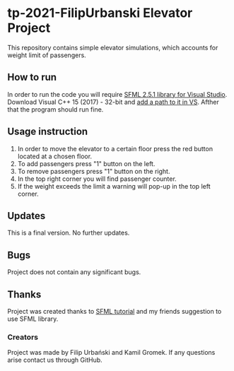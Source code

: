 # tp-2021-FilipUrbanski Elevator Project 
This repository contains simple elevator simulations, which accounts for weight limit of passengers.

## How to run
In order to run the code you will require [SFML 2.5.1 library for Visual Studio](https://www.sfml-dev.org/download/sfml/2.5.1/).
Download Visual C++ 15 (2017) - 32-bit and [add a path to it in VS](https://www.youtube.com/watch?v=YfMQyOw1zik).
Afther that the program should run fine.

## Usage instruction 

1. In order to move the elevator to a certain floor press the red button located at a chosen floor.
2. To add passengers press "1" button on the left.
3. To remove passengers press "1" button on the right.
4. In the top right corner you will find passenger counter.
5. If the weight exceeds the limit a warning will pop-up in the top left corner. 

## Updates
This is a final version. No further updates.

## Bugs
Project does not contain any significant bugs.

## Thanks
Project was created thanks to [SFML tutorial](https://www.sfml-dev.org/tutorials/2.5/) and my friends suggestion to use SFML library.

### Creators  
Project was made by Filip Urbański and Kamil Gromek. If any questions arise contact us through GitHub.

